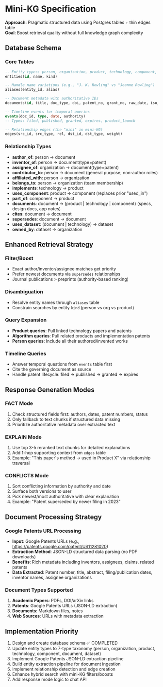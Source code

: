 # Mini-KG Specification

**Approach**: Pragmatic structured data using Postgres tables + thin edges table  
**Goal**: Boost retrieval quality without full knowledge graph complexity

## Database Schema

### Core Tables

```sql
-- Entity types: person, organization, product, technology, component, document, dataset
entities(id, name, kind)

-- Handle name variations (e.g., "J. K. Rowling" vs "Joanne Rowling")
aliases(entity_id, alias)

-- Document metadata with authoritative IDs
documents(id, title, doc_type, doi, patent_no, grant_no, raw_date, iso_date, status, canonical_of, superseded_by)

-- Timeline events for temporal queries
events(doc_id, type, date, authority)
-- Types: filed, published, granted, expires, product_launch

-- Relationship edges (the "mini" in mini-KG)
edges(src_id, src_type, rel, dst_id, dst_type, weight)
```

### Relationship Types

- **author_of**: person → document
- **inventor_of**: person → document(type=patent)
- **assignee_of**: organization → document(type=patent)
- **contributor_to**: person → document (general purpose, non-author roles)
- **affiliated_with**: person → organization
- **belongs_to**: person → organization (team membership)
- **implements**: technology → product
- **uses_component**: product → component (replaces prior "used_in")
- **part_of**: component → product
- **documents**: document → (product | technology | component) (specs, design docs, app notes)
- **cites**: document → document
- **supersedes**: document → document
- **uses_dataset**: (document | technology) → dataset
- **owned_by**: dataset → organization

## Enhanced Retrieval Strategy

### Filter/Boost
- Exact author/inventor/assignee matches get priority
- Prefer newest documents via `supersedes` relationships
- Journal publications > preprints (authority-based ranking)

### Disambiguation
- Resolve entity names through `aliases` table
- Constrain searches by entity `kind` (person vs org vs product)

### Query Expansion
- **Product queries**: Pull linked technology papers and patents
- **Algorithm queries**: Pull related products and implementation patents
- **Person queries**: Include all their authored/invented works

### Timeline Queries
- Answer temporal questions from `events` table first
- Cite the governing document as source
- Handle patent lifecycle: filed → published → granted → expires

## Response Generation Modes

### FACT Mode
1. Check structured fields first: authors, dates, patent numbers, status
2. Only fallback to text chunks if structured data missing
3. Prioritize authoritative metadata over extracted text

### EXPLAIN Mode  
1. Use top 3-5 reranked text chunks for detailed explanations
2. Add 1-hop supporting context from `edges` table
3. Example: "This paper's method → used in Product X" via relationship traversal

### CONFLICTS Mode
1. Sort conflicting information by authority and date
2. Surface both versions to user
3. Pick newest/most authoritative with clear explanation
4. Example: "Patent superseded by newer filing in 2023"

## Document Processing Strategy

### Google Patents URL Processing
- **Input**: Google Patents URLs (e.g., https://patents.google.com/patent/US11281020)
- **Extraction Method**: JSON-LD structured data parsing (no PDF downloads)
- **Benefits**: Rich metadata including inventors, assignees, claims, related patents
- **Data Extracted**: Patent number, title, abstract, filing/publication dates, inventor names, assignee organizations

### Document Types Supported
1. **Academic Papers**: PDFs, DOI/arXiv links
2. **Patents**: Google Patents URLs (JSON-LD extraction)
3. **Documents**: Markdown files, notes
4. **Web Sources**: URLs with metadata extraction

## Implementation Priority
1. Design and create database schema ✅ COMPLETED
2. Update entity types to 7-type taxonomy (person, organization, product, technology, component, document, dataset)
3. Implement Google Patents JSON-LD extraction pipeline
4. Build entity extraction pipeline for document ingestion
5. Implement relationship detection and edge creation
6. Enhance hybrid search with mini-KG filters/boosts
7. Add response mode logic to chat API